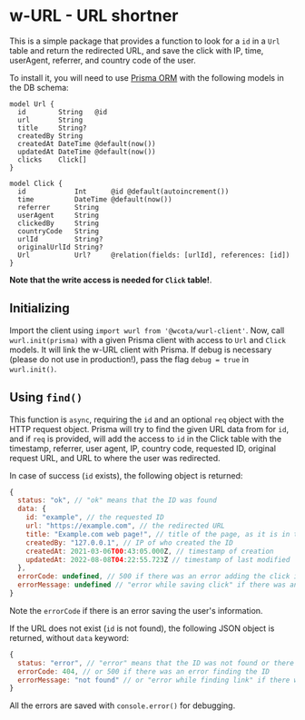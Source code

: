 # w-URL - URL shortner 

This is a simple package that provides a function to look for a `id` in a `Url` table and return the redirected URL, and save the click with IP, time, userAgent, referrer, and country code of the user.

To install it, you will need to use [Prisma ORM](https://www.prisma.io/) with the following models in the DB schema:

```prisma
model Url {
  id        String   @id
  url       String
  title     String?
  createdBy String
  createdAt DateTime @default(now())
  updatedAt DateTime @default(now())
  clicks    Click[]
}

model Click {
  id            Int      @id @default(autoincrement())
  time          DateTime @default(now())
  referrer      String
  userAgent     String
  clickedBy     String
  countryCode   String
  urlId         String?
  originalUrlId String?
  Url           Url?     @relation(fields: [urlId], references: [id])
}
```

**Note that the write access is needed for `Click` table!**.

## Initializing

Import the client using `import wurl from '@wcota/wurl-client'`. Now, call `wurl.init(prisma)` with a given Prisma client with access to `Url` and `Click` models.  It will link the w-URL client with Prisma. If debug is necessary (please do not use in production!), pass the flag `debug = true` in `wurl.init()`.

## Using `find()`

This function is `async`, requiring the `id` and an optional `req` object with the HTTP request object. Prisma will try to find the given URL data from for `id`, and if `req` is provided, will add the access to `id` in the Click table with the timestamp, referrer, user agent, IP, country code, requested ID, original request URL, and URL to where the user was redirected.

In case of success (`id` exists), the following object is returned:

```js
{
  status: "ok", // "ok" means that the ID was found
  data: {
    id: "example", // the requested ID
    url: "https://example.com", // the redirected URL
    title: "Example.com web page!", // title of the page, as it is in the database
    createdBy: "127.0.0.1", // IP of who created the ID
    createdAt: 2021-03-06T00:43:05.000Z, // timestamp of creation
    updatedAt: 2022-08-08T04:22:55.723Z // timestamp of last modified
  },
  errorCode: undefined, // 500 if there was an error adding the click info
  errorMessage: undefined // "error while saving click" if there was an error adding the click info
}
```

Note the `errorCode` if there is an error saving the user's information. 

If the URL does not exist (`id` is not found), the following JSON object is returned, without `data` keyword:

```js
{
  status: "error", // "error" means that the ID was not found or there was another error
  errorCode: 404, // or 500 if there was an error finding the ID
  errorMessage: "not found" // or "error while finding link" if there was an error finding the ID
}
```

All the errors are saved with `console.error()` for debugging.